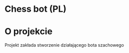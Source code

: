 # Chess bot (PL)
<p />
<h1>O projekcie</h1>
Projekt zakłada stworzenie działającego bota szachowego

